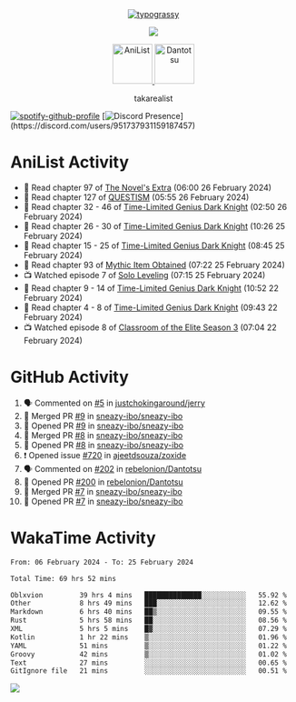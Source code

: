 
<div align="center">
<a href="https://github.com/kawarimidoll/typograssy">
    <img alt="typograssy" src="https://typograssy.deno.dev/api?text=%E3%82%B8%E3%83%A7%E3%83%B3%E3%81%A7%E3%81%99%E3%80%82%E3%81%93%E3%82%93%E3%81%AB%E3%81%A1%E3%81%AF%20%20%5E%5E%20sup%20iam%20ibo%20--&&l0=none&l1=82d9d0&l2=027353&l3=038c4c&l4=01402e&bg=none&frame=none&speed=100&comment=">
</a>
</div>
<p align="center">
  <a href="https://skillicons.dev">
    <img src="https://skillicons.dev/icons?i=vscode,html,androidstudio,mysql,rust,python" />
  </a>
</p>

<p align="center">    
    <a href="https://anilist.co/user/ibo/">
      <img src="https://cdn.discordapp.com/attachments/952538817880018944/1205219416065712178/a_f54f910e2add364a3da3bb2f2fce0c72.gif?ex=65d7930c&is=65c51e0c&hm=9005f405718eef845dce134539f2fcaa1e07f6d8a2f1674db63f2fade2df09a4&" alt="AniList" style="width: 70px; height: auto;">
    </a>  
    <a href="https://discord.gg/4HPZ5nAWwM">
      <img src="https://cdn.discordapp.com/attachments/952538817880018944/1205223909918642247/Image_resizer.gif?ex=65d7973c&is=65c5223c&hm=bbc85d63f50fce49a6b7809df28d525baade2090fc305fbd0094bd24cd34cf56&" alt="Dantotsu" style="width: 70px; height: auto;">
    </a>
</p>

<p align="center">
takarealist
</p>

[![spotify-github-profile](https://spotify-github-profile.vercel.app/api/view?uid=216np2gahwfhcjozqmzomew7i&cover_image=true&theme=novatorem&show_offline=true&background_color=121212&interchange=false&bar_color=53b14f&bar_color_cover=true)](https://spotify-github-profile.vercel.app/api/view?uid=216np2gahwfhcjozqmzomew7i&redirect=true)
[![Discord Presence](https://lanyard-profile-readme.vercel.app/api/951737931159187457?theme=dark&bg=Oe1116&animated=false&hideDiscrim=true&borderRadius=30px&idleMessage=currently%20offline...)](https://discord.com/users/951737931159187457)


# AniList Activity

<!-- ANILIST_ACTIVITY:start -->

-   📖 Read chapter 97 of [The Novel's Extra](https://anilist.co/manga/152128) (06:00 26 February 2024)
-   📖 Read chapter 127 of [QUESTISM](https://anilist.co/manga/140837) (05:55 26 February 2024)
-   📖 Read chapter 32 - 46 of [Time-Limited Genius Dark Knight](https://anilist.co/manga/165182) (02:50 26 February 2024)
-   📖 Read chapter 26 - 30 of [Time-Limited Genius Dark Knight](https://anilist.co/manga/165182) (10:26 25 February 2024)
-   📖 Read chapter 15 - 25 of [Time-Limited Genius Dark Knight](https://anilist.co/manga/165182) (08:45 25 February 2024)
-   📖 Read chapter 93 of [Mythic Item Obtained](https://anilist.co/manga/151025) (07:22 25 February 2024)
-   📺 Watched episode 7 of [Solo Leveling](https://anilist.co/anime/151807) (07:15 25 February 2024)
-   📖 Read chapter 9 - 14 of [Time-Limited Genius Dark Knight](https://anilist.co/manga/165182) (10:52 22 February 2024)
-   📖 Read chapter 4 - 8 of [Time-Limited Genius Dark Knight](https://anilist.co/manga/165182) (09:43 22 February 2024)
-   📺 Watched episode 8 of [Classroom of the Elite Season 3](https://anilist.co/anime/146066) (07:04 22 February 2024)

<!-- ANILIST_ACTIVITY:end -->

# GitHub Activity

<!--START_SECTION:activity-->
1. 🗣 Commented on [#5](https://github.com/justchokingaround/jerry/issues/5#issuecomment-1962271249) in [justchokingaround/jerry](https://github.com/justchokingaround/jerry)
2. 🎉 Merged PR [#9](https://github.com/sneazy-ibo/sneazy-ibo/pull/9) in [sneazy-ibo/sneazy-ibo](https://github.com/sneazy-ibo/sneazy-ibo)
3. 💪 Opened PR [#9](https://github.com/sneazy-ibo/sneazy-ibo/pull/9) in [sneazy-ibo/sneazy-ibo](https://github.com/sneazy-ibo/sneazy-ibo)
4. 🎉 Merged PR [#8](https://github.com/sneazy-ibo/sneazy-ibo/pull/8) in [sneazy-ibo/sneazy-ibo](https://github.com/sneazy-ibo/sneazy-ibo)
5. 💪 Opened PR [#8](https://github.com/sneazy-ibo/sneazy-ibo/pull/8) in [sneazy-ibo/sneazy-ibo](https://github.com/sneazy-ibo/sneazy-ibo)
6. ❗ Opened issue [#720](https://github.com/ajeetdsouza/zoxide/issues/720) in [ajeetdsouza/zoxide](https://github.com/ajeetdsouza/zoxide)
7. 🗣 Commented on [#202](https://github.com/rebelonion/Dantotsu/pull/202#issuecomment-1953089687) in [rebelonion/Dantotsu](https://github.com/rebelonion/Dantotsu)
8. 💪 Opened PR [#200](https://github.com/rebelonion/Dantotsu/pull/200) in [rebelonion/Dantotsu](https://github.com/rebelonion/Dantotsu)
9. 🎉 Merged PR [#7](https://github.com/sneazy-ibo/sneazy-ibo/pull/7) in [sneazy-ibo/sneazy-ibo](https://github.com/sneazy-ibo/sneazy-ibo)
10. 💪 Opened PR [#7](https://github.com/sneazy-ibo/sneazy-ibo/pull/7) in [sneazy-ibo/sneazy-ibo](https://github.com/sneazy-ibo/sneazy-ibo)
<!--END_SECTION:activity-->

# WakaTime Activity

<!--START_SECTION:waka-->

```txt
From: 06 February 2024 - To: 25 February 2024

Total Time: 69 hrs 52 mins

Oblxvion         39 hrs 4 mins   ██████████████░░░░░░░░░░░   55.92 %
Other            8 hrs 49 mins   ███░░░░░░░░░░░░░░░░░░░░░░   12.62 %
Markdown         6 hrs 40 mins   ██▒░░░░░░░░░░░░░░░░░░░░░░   09.55 %
Rust             5 hrs 58 mins   ██░░░░░░░░░░░░░░░░░░░░░░░   08.56 %
XML              5 hrs 5 mins    █▓░░░░░░░░░░░░░░░░░░░░░░░   07.29 %
Kotlin           1 hr 22 mins    ▒░░░░░░░░░░░░░░░░░░░░░░░░   01.96 %
YAML             51 mins         ▒░░░░░░░░░░░░░░░░░░░░░░░░   01.22 %
Groovy           42 mins         ▒░░░░░░░░░░░░░░░░░░░░░░░░   01.02 %
Text             27 mins         ░░░░░░░░░░░░░░░░░░░░░░░░░   00.65 %
GitIgnore file   21 mins         ░░░░░░░░░░░░░░░░░░░░░░░░░   00.51 %
```

<!--END_SECTION:waka-->

![](https://komarev.com/ghpvc/?username=sneazy-ibo&color=ff6e00&label=Counter&abbreviated=true)
